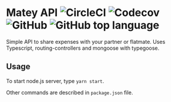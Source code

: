 # Matey API ![CircleCI](https://img.shields.io/circleci/build/github/Vakme/matey-api.svg) ![Codecov](https://img.shields.io/codecov/c/github/Vakme/matey-api.svg) ![GitHub](https://img.shields.io/github/license/Vakme/matey-api.svg) ![GitHub top language](https://img.shields.io/github/languages/top/Vakme/matey-api.svg)

Simple API to share expenses with your partner or flatmate. Uses Typescript, routing-controllers and mongoose with typegoose.

## Usage

To start node.js server, type `yarn start`.

Other commands are described in `package.json` file.

